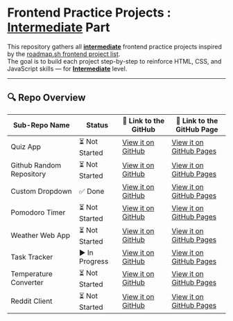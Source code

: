 # Frontend Practice Projects : **<u>Intermediate</u>** Part

This repository gathers all **<u>intermediate</u>** frontend practice projects inspired by the [roadmap.sh frontend project list](https://roadmap.sh/frontend/projects).  
The goal is to build each project step-by-step to reinforce HTML, CSS, and JavaScript skills — for **<u>Intermediate</u>** level.

---

## 🔍 Repo Overview
<!-- START REPO OVERVIEW -->
| Sub-Repo Name | Status | 🔗 Link to the GitHub | 🔗 Link to the GitHub Page |
|---|---|---|---|
| Quiz App | ⏳ Not Started | [View it on GitHub](https://github.com/Kizz4/practice/frontend_practice/intermediate_projects/tree/master/quiz_app) | [View it on GitHub Pages](https://kizz4.github.io/practice/frontend_practice/intermediate_projects/quiz_app) |
| Github Random Repository | ⏳ Not Started | [View it on GitHub](https://github.com/Kizz4/practice/frontend_practice/intermediate_projects/tree/master/github_random_repository) | [View it on GitHub Pages](https://kizz4.github.io/practice/frontend_practice/intermediate_projects/github_random_repository) |
| Custom Dropdown | ✅ Done | [View it on GitHub](https://github.com/Kizz4/practice/frontend_practice/intermediate_projects/tree/master/custom_dropdown) | [View it on GitHub Pages](https://kizz4.github.io/practice/frontend_practice/intermediate_projects/custom_dropdown) |
| Pomodoro Timer | ⏳ Not Started | [View it on GitHub](https://github.com/Kizz4/practice/frontend_practice/intermediate_projects/tree/master/pomodoro_timer) | [View it on GitHub Pages](https://kizz4.github.io/practice/frontend_practice/intermediate_projects/pomodoro_timer) |
| Weather Web App | ⏳ Not Started | [View it on GitHub](https://github.com/Kizz4/practice/frontend_practice/intermediate_projects/tree/master/weather_web_app) | [View it on GitHub Pages](https://kizz4.github.io/practice/frontend_practice/intermediate_projects/weather_web_app) |
| Task Tracker | ▶️ In Progress | [View it on GitHub](https://github.com/Kizz4/practice/frontend_practice/intermediate_projects/tree/master/task_tracker) | [View it on GitHub Pages](https://kizz4.github.io/practice/frontend_practice/intermediate_projects/task_tracker) |
| Temperature Converter | ⏳ Not Started | [View it on GitHub](https://github.com/Kizz4/practice/frontend_practice/intermediate_projects/tree/master/temperature_converter) | [View it on GitHub Pages](https://kizz4.github.io/practice/frontend_practice/intermediate_projects/temperature_converter) |
| Reddit Client | ⏳ Not Started | [View it on GitHub](https://github.com/Kizz4/practice/frontend_practice/intermediate_projects/tree/master/reddit_client) | [View it on GitHub Pages](https://kizz4.github.io/practice/frontend_practice/intermediate_projects/reddit_client) |

<!-- END REPO OVERVIEW -->